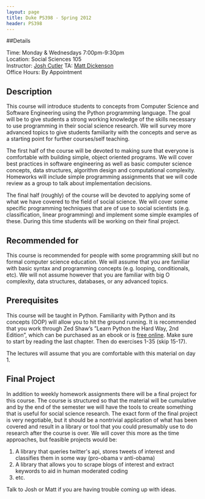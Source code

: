 ```yaml
---
layout: page
title: Duke PS398 - Spring 2012
header: PS398
---
```


##Details

Time: Monday & Wednesdays 7:00pm-9:30pm  
Location: Social Sciences 105  
Instructor: [Josh Cutler](mailto:josh.cutler@duke.edu)
TA: [Matt Dickenson](mailto:matthew.dickenson@duke.edu)  
Office Hours: By Appointment  

## Description

This course will introduce students to concepts from Computer Science and Software Engineering using the Python programming language. The goal will be to give students a strong working knowledge of the skills necessary to use programming in their social science research. We will survey more advanced topics to give students familiarity with the concepts and serve as a starting point for further courses/self teaching.

The first half of the course will be devoted to making sure that everyone is comfortable with building simple, object oriented programs. We will cover best practices in software engineering as well as basic computer science concepts, data structures, algorithm design and computational complexity. Homeworks will include simple programming assignments that we will code review as a group to talk about implementation decisions.

The final half (roughly) of the course will be devoted to applying some of what we have covered to the field of social science. We will cover some specific programming techniques that are of use to social scientists (e.g. classification, linear programming) and implement some simple examples of these.  During this time students will be working on their final project.
    
## Recommended for

This course is recommended for people with some programming skill but no formal computer science education.  We will assume that you are familiar with basic syntax and programming concepts (e.g. looping, conditionals, etc).  We will not assume however that you are familiar with big O complexity, data structures, databases, or any advanced topics.

## Prerequisites

This course will be taught in Python. Familiarity with Python and its concepts (OOP) will allow you to hit the ground running. It is recommended that you work through Zed Shaw’s ”Learn Python the Hard Way, 2nd Edition”, which can be purchased as an ebook or is [free online](http://learnpythonthehardway.org/book/). Make sure to start by reading the last chapter. Then do exercises 1-35 (skip 15-17).

The lectures will assume that you are comfortable with this material on day 1.

## Final Project
In addition to weekly homework assignments there will be a final project for this course.  The course is structured so that the material will be cumulative and by the end of the semester we will have the tools to create something that is useful for social science research.  The exact form of the final project is very negotiable, but it should be a nontrivial application of what has been covered and result in a library or tool that you could presumably use to do research after the course is over.  We will cover this more as the time approaches, but feasible projects would be:

1. A library that queries twitter's api, stores tweets of interest and classifies them in some way (pro-obama v anti-obama)
2. A library that allows you to scrape blogs of interest and extract keywords to aid in human moderated coding
3. etc.

Talk to Josh or Matt if you are having trouble coming up with ideas. 

